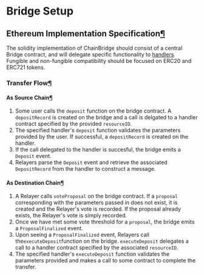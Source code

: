 # Bridge Setup

## Ethereum Implementation Specification[¶](bridge-setup.md#ethereum-implementation-specification) <a id="ethereum-implementation-specification"></a>

The solidity implementation of ChainBridge should consist of a central Bridge contract, and will delegate specific functionality to [handlers](bridge-setup.md#handler-contracts). Fungible and non-fungible compatibility should be focused on ERC20 and ERC721 tokens.

### Transfer Flow[¶](bridge-setup.md#transfer-flow) <a id="transfer-flow"></a>

#### As Source Chain[¶](bridge-setup.md#as-source-chain) <a id="as-source-chain"></a>

1. Some user calls the `deposit` function on the bridge contract. A `depositRecord` is created on the bridge and a call is delgated to a handler contract specified by the provided `resourceID`.
2. The specified handler's `deposit` function validates the parameters provided by the user. If successful, a `depositRecord` is created on the handler.
3. If the call delegated to the handler is succesful, the bridge emits a `Deposit` event.
4. Relayers parse the `Deposit` event and retrieve the associated `DepositRecord` from the handler to construct a message.

#### As Destination Chain[¶](bridge-setup.md#as-destination-chain) <a id="as-destination-chain"></a>

1. A Relayer calls `voteProposal` on the bridge contract. If a `proposal` corresponding with the parameters passed in does not exist, it is created and the Relayer's vote is recorded. If the proposal already exists, the Relayer's vote is simply recorded.
2. Once we have met some vote threshold for a `proposal`, the bridge emits a `ProposalFinalized` event.
3. Upon seeing a `ProposalFinalized` event, Relayers call the`executeDeposit`function on the bridge. `executeDeposit` delegates a call to a handler contract specified by the associated `resourceID`.
4. The specified handler's `executeDeposit` function validates the parameters provided and makes a call to some contract to complete the transfer.

